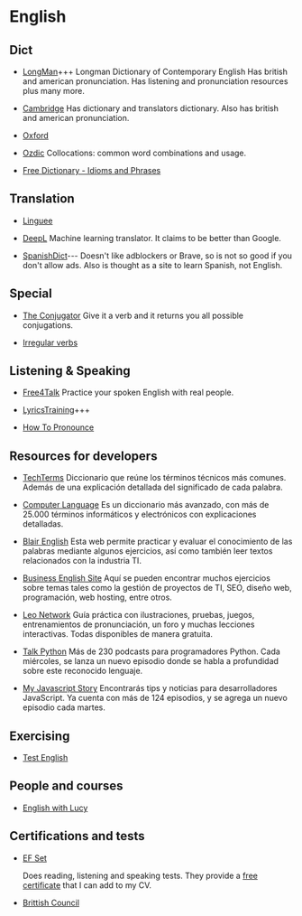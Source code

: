 # English

## Dict

- [LongMan](https://www.ldoceonline.com/)+++
  Longman Dictionary of Contemporary English
  Has british and american pronunciation. Has listening and pronunciation
  resources plus many more.

- [Cambridge](https://dictionary.cambridge.org/)
  Has dictionary and translators dictionary. Also has british and american
  pronunciation.

- [Oxford](https://www.oxfordlearnersdictionaries.com/)

- [Ozdic](https://ozdic.com/)
  Collocations: common word combinations and usage.

- [Free Dictionary - Idioms and Phrases](https://idioms.thefreedictionary.com/)

## Translation

- [Linguee](https://www.linguee.com/)

- [DeepL](https://www.deepl.com/translator)
  Machine learning translator. It claims to be better than Google.

- [SpanishDict](https://www.spanishdict.com/)---
  Doesn't like adblockers or Brave, so is not so good if you don't allow ads.
  Also is thought as a site to learn Spanish, not English.

## Special

- [The Conjugator](https://www.theconjugator.com/en-index.php)
  Give it a verb and it returns you all possible conjugations.

- [Irregular
  verbs](https://www.englishclub.com/vocabulary/irregular-verbs-list.htm)

## Listening & Speaking

- [Free4Talk](https://www.free4talk.com/)
  Practice your spoken English with real people.

- [LyricsTraining](https://lyricstraining.com/)+++

- [How To Pronounce](https://www.howtopronounce.com/)

## Resources for developers

- [TechTerms](https://techterms.com)
  Diccionario que reúne los términos técnicos más comunes. Además de una
  explicación detallada del significado de cada palabra.

- [Computer Language](https://computerlanguage.com)
  Es un diccionario más avanzado, con más de 25.000 términos informáticos y
  electrónicos con explicaciones detalladas.

- [Blair English](http://blairenglish.com)
  Esta web permite practicar y evaluar el conocimiento de las palabras mediante
  algunos ejercicios, así como también leer textos relacionados con la industria
  TI.

- [Business English Site](https://businessenglishsite.com)
  Aquí se pueden encontrar muchos ejercicios sobre temas tales como la gestión
  de proyectos de TI, SEO, diseño web, programación, web hosting, entre otros.

- [Leo Network](https://learnenglish.de)
  Guía práctica con ilustraciones, pruebas, juegos, entrenamientos de
  pronunciación, un foro y muchas lecciones interactivas. Todas disponibles de
  manera gratuita.

- [Talk Python](https://talkpython.fm)
  Más de 230 podcasts para programadores Python. Cada miércoles, se lanza un
  nuevo episodio donde se habla a profundidad sobre este reconocido lenguaje.

- [My Javascript Story](https://myjavascriptstory.com/)
  Encontrarás tips y noticias para desarrolladores JavaScript. Ya cuenta con más
  de 124 episodios, y se agrega un nuevo episodio cada martes.


## Exercising

- [Test English](https://test-english.com/grammar-points/)


## People and courses

- [English with Lucy](https://englishwithlucy.co.uk/)


## Certifications and tests

- [EF Set](https://efset.org/)

  Does reading, listening and speaking tests. They provide a [free certificate](https://www.efset.org/ef-set-50/) that I can add to my CV.

- [Brittish Council](https://britishcouncil.org/)
